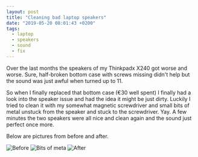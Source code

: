 ```yaml
---
layout: post
title: "Cleaning bad laptop speakers"
date: "2019-05-20 08:01:43 +0200"
tags:
  - laptop
  - speakers
  - sound
  - fix
---
```


Over the last months the speakers of my Thinkpadx X240 got worse and worse. Sure, half-broken bottom case with screws missing didn't help but the sound was just awful when turned up to 11.

So when I finally replaced that bottom case (€30 well spent) I finally had a look into the speaker issue and had the idea it might be just dirty. Luckily I tried to clean it with my somewhat magnetic
screwdriver and small bits of metal unstuck from the speaker and stuck to the screwdriver. Yay.
A few minutes the two speakers were all nice and clean again and the sound just perfect once more.

Below are pictures from before and after.

![Before]({{site.url}}/assets/2019-laptop-speaker-cleanup/speaker-with-bits-of-metal.jpg)
![Bits of meta]({{site.url}}/assets/2019-laptop-speaker-cleanup/bits-of-metal.jpg)
![After]({{site.url}}/assets/2019-laptop-speaker-cleanup/clean-speaker.jpg)
